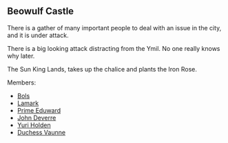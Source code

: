 ## Beowulf Castle

There is a gather of many important people to deal with an issue in the city, and it is under attack.


There is a big looking attack distracting from the Ymil. No one really knows why later.

The Sun King Lands, takes up the chalice and plants the Iron Rose.

Members:
 + [Bols](/p/bols)
 + [Lamark](/p/lamark)
 + [Prime Eduward](/p/eduward)
 + [John Deverre](/p/deverre)
 + [Yuri Holden](/p/holden)
 + [Duchess Vaunne](/p/vaunne)
